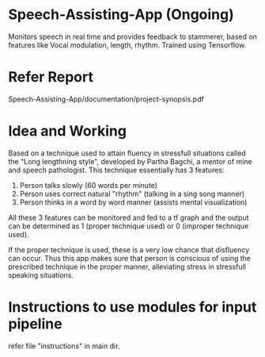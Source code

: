 # Speech-Assisting-App (Ongoing)
Monitors speech in real time and provides feedback to stammerer, based on features like Vocal modulation, length, rhythm. Trained using Tensorflow. 
# Refer Report 
Speech-Assisting-App/documentation/project-synopsis.pdf 

# Idea and Working
Based on a technique used to attain fluency in stressfull situations called the "Long lengthning style", developed by Partha Bagchi, a mentor of mine and speech pathologist.
This technique essentially has 3 features:
1. Person talks slowly (60 words per minute)
2. Person uses correct natural "rhythm" (talking in a sing song manner)
3. Person thinks in a word by word manner (assists mental visualization)

All these 3 features can be monitored and fed to a tf graph and the output can be determined as 1 (proper technique used) or 0 (improper technique used).

If the proper technique is used, these is a very low chance that disfluency can occur. Thus this app makes sure that person is conscious of using the prescribed technique in the proper manner, alleviating stress in stressfull speaking situations. 

# Instructions to use modules for input pipeline
refer file "instructions" in main dir.
